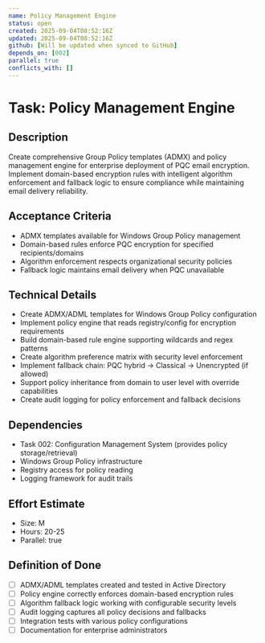 ```yaml
---
name: Policy Management Engine
status: open
created: 2025-09-04T08:52:16Z
updated: 2025-09-04T08:52:16Z
github: [Will be updated when synced to GitHub]
depends_on: [002]
parallel: true
conflicts_with: []
---
```


# Task: Policy Management Engine

## Description
Create comprehensive Group Policy templates (ADMX) and policy management engine for enterprise deployment of PQC email encryption. Implement domain-based encryption rules with intelligent algorithm enforcement and fallback logic to ensure compliance while maintaining email delivery reliability.

## Acceptance Criteria
- ADMX templates available for Windows Group Policy management
- Domain-based rules enforce PQC encryption for specified recipients/domains
- Algorithm enforcement respects organizational security policies
- Fallback logic maintains email delivery when PQC unavailable

## Technical Details
- Create ADMX/ADML templates for Windows Group Policy configuration
- Implement policy engine that reads registry/config for encryption requirements
- Build domain-based rule engine supporting wildcards and regex patterns
- Create algorithm preference matrix with security level enforcement
- Implement fallback chain: PQC hybrid → Classical → Unencrypted (if allowed)
- Support policy inheritance from domain to user level with override capabilities
- Create audit logging for policy enforcement and fallback decisions

## Dependencies
- Task 002: Configuration Management System (provides policy storage/retrieval)
- Windows Group Policy infrastructure
- Registry access for policy reading
- Logging framework for audit trails

## Effort Estimate
- Size: M
- Hours: 20-25
- Parallel: true

## Definition of Done
- [ ] ADMX/ADML templates created and tested in Active Directory
- [ ] Policy engine correctly enforces domain-based encryption rules
- [ ] Algorithm fallback logic working with configurable security levels
- [ ] Audit logging captures all policy decisions and fallbacks
- [ ] Integration tests with various policy configurations
- [ ] Documentation for enterprise administrators